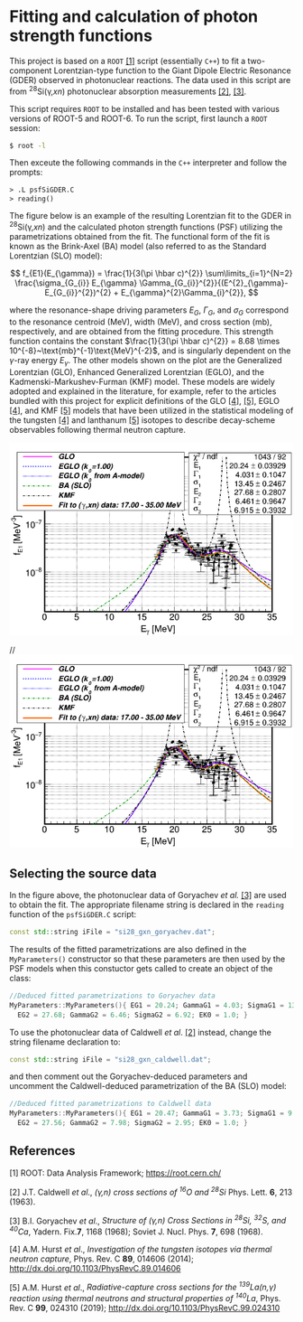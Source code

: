 # Fitting and calculation of photon strength functions

This project is based on a `ROOT` [[1]](#1) script (essentially `C++`) to fit a two-component Lorentzian-type function to the Giant Dipole Electric Resonance (GDER) observed in photonuclear reactions.  The data used in this script are from <sup>28</sup>Si(&gamma;,*xn*) photonuclear absorption measurements [[2]](#2), [[3]](#3).

This script requires `ROOT` to be installed and has been tested with various versions of ROOT-5 and ROOT-6.  To run the script, first launch a `ROOT` session:

```Bash
$ root -l
```

Then exceute the following commands in the `C++` interpreter and follow the prompts:

```root
> .L psfSiGDER.C
> reading()
```

The figure below is an example of the resulting Lorentzian fit to the GDER in <sup>28</sup>Si(&gamma;,*xn*) and the calculated photon strength functions (PSF) utilizing the parametrizations obtained from the fit.  The functional form of the fit is known as the Brink-Axel (BA) model (also referred to as the Standard Lorentzian (SLO) model):


$$
	f_{E1}(E_{\gamma}) = \frac{1}{3(\pi \hbar c)^{2}} \sum\limits_{i=1}^{N=2} \frac{\sigma_{G_{i}} E_{\gamma} \Gamma_{G_{i}}^{2}}{(E^{2}_{\gamma}-E_{G_{i}}^{2})^{2} + E_{\gamma}^{2}\Gamma_{i}^{2}},
$$

where the resonance-shape driving parameters $E_{G}$, $\Gamma_{G}$, and $\sigma_{G}$ correspond to the resonance centroid (MeV), width (MeV), and cross section (mb), respectively, and are obtained from the fitting procedure.  This strength function contains the constant $\frac{1}{3(\pi \hbar c)^{2}} = 8.68 \times 10^{-8}~\text{mb}^{-1}\text{MeV}^{-2}$, and is singularly dependent on the $\gamma$-ray energy $E_{\gamma}$.  The other models shown on the plot are the Generalized Lorentzian (GLO), Enhanced Generalized Lorentzian (EGLO), and the Kadmenski-Markushev-Furman (KMF) model.  These models are widely adopted and explained in the literature, for example, refer to the articles bundled with this project for explicit definitions of the GLO [[4]](#4), [[5]](#5), EGLO [[4]](#4), and KMF [[5]](#5) models that have been utilized in the statistical modeling of the tungsten [[4]](#4) and lanthanum [[5]](#5) isotopes to describe decay-scheme observables following thermal neutron capture.

<p align="center">
   <img src="Si28_PSF.png"> 
</p>

//![PSF 28Si](Si28_PSF.png?raw=true "Different formulations of the PSF used to describe the GDER in 28Si")

## Selecting the source data

In the figure above, the photonuclear data of Goryachev *et al.* [[3]](#3) are used to obtain the fit.  The appropriate filename string is declared in the `reading` function of the `psfSiGDER.C` script:


```C++
const std::string iFile = "si28_gxn_goryachev.dat";
```

The results of the fitted parametrizations are also defined in the `MyParameters()` constructor so that these parameters are then used by the PSF models when this constuctor gets called to create an object of the class:

```C++
//Deduced fitted parametrizations to Goryachev data
MyParameters::MyParameters(){ EG1 = 20.24; GammaG1 = 4.03; SigmaG1 = 13.45;  
  EG2 = 27.68; GammaG2 = 6.46; SigmaG2 = 6.92; EK0 = 1.0; }
```

To use the photonuclear data of Caldwell *et al*. [[2]](#2) instead, change the string filename declaration to:

```C++
const std::string iFile = "si28_gxn_caldwell.dat";
```

and then comment out the Goryachev-deduced parameters and uncomment the Caldwell-deduced parametrization of the BA (SLO) model:


```C++
//Deduced fitted parametrizations to Caldwell data
MyParameters::MyParameters(){ EG1 = 20.47; GammaG1 = 3.73; SigmaG1 = 9.43;  
  EG2 = 27.56; GammaG2 = 7.98; SigmaG2 = 2.95; EK0 = 1.0; }
```

## References
<a id="1">[1]</a>
ROOT: Data Analysis Framework;
https://root.cern.ch/

<a id="2">[2]</a>
J.T. Caldwell *et al*.,
*(&gamma;,n) cross sections of <sup>16</sup>O and <sup>28</sup>Si*
Phys. Lett. **6**, 213 (1963).

<a id="3">[3]</a>
B.I. Goryachev *et al*.,
*Structure of (&gamma;,n) Cross Sections in <sup>28</sup>Si, <sup>32</sup>S, and <sup>40</sup>Ca*,
Yadern. Fix.**7**, 1168 (1968);
Soviet J. Nucl. Phys. **7**, 698 (1968).

<a id="4">[4]</a>
A.M. Hurst *et al*.,
*Investigation of the tungsten isotopes via thermal neutron capture*,
Phys. Rev. C **89**, 014606 (2014);
http://dx.doi.org/10.1103/PhysRevC.89.014606

<a id="5">[5]</a>
A.M. Hurst *et al*.,
*Radiative-capture cross sections for the <sup>139</sup>La(n,&gamma;) reaction using thermal neutrons and structural properties of <sup>140</sup>La*,
Phys. Rev. C **99**, 024310 (2019);
http://dx.doi.org/10.1103/PhysRevC.99.024310

